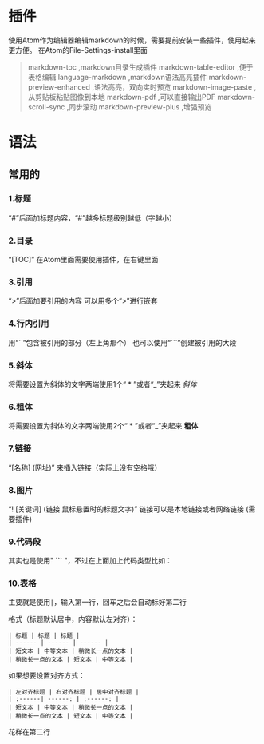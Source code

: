 # 插件
使用Atom作为编辑器编辑markdown的时候，需要提前安装一些插件，使用起来更方便。
在Atom的File-Settings-install里面
> markdown-toc ,markdown目录生成插件
markdown-table-editor ,便于表格编辑
language-markdown ,markdown语法高亮插件
markdown-preview-enhanced ,语法高亮，双向实时预览
markdown-image-paste ,从剪贴板粘贴图像到本地
markdown-pdf ,可以直接输出PDF
markdown-scroll-sync ,同步滚动
markdown-preview-plus ,增强预览

# 语法

## 常用的

### 1.标题
“#”后面加标题内容，“#”越多标题级别越低（字越小）
### 2.目录
“[TOC]”
在Atom里面需要使用插件，在右键里面
### 3.引用
“>”后面加要引用的内容
可以用多个“>”进行嵌套
### 4.行内引用
用“``”包含被引用的部分（左上角那个）
也可以使用“```”创建被引用的大段
### 5.斜体
将需要设置为斜体的文字两端使用1个“ * ”或者“_”夹起来  *斜体*
### 6.粗体
将需要设置为斜体的文字两端使用2个“ * ”或者“_”夹起来  **粗体**
### 7.链接
“[名称] (网址)” 来插入链接（实际上没有空格哦）
### 8.图片
“! [关键词] (链接 鼠标悬置时的标题文字)”
链接可以是本地链接或者网络链接
(需要插件)
### 9.代码段
其实也是使用" ``` "，不过在上面加上代码类型比如：
### 10.表格
主要就是使用`|`，输入第一行，回车之后会自动标好第二行

格式（标题默认居中，内容默认左对齐）：
```
| 标题 | 标题 | 标题 |
| ------ | ------ | ------ |
| 短文本 | 中等文本 | 稍微长一点的文本 |
| 稍微长一点的文本 | 短文本 | 中等文本 |
```
如果想要设置对齐方式：
```
| 左对齐标题 | 右对齐标题 | 居中对齐标题 |
| :------| ------: | :------: |
| 短文本 | 中等文本 | 稍微长一点的文本 |
| 稍微长一点的文本 | 短文本 | 中等文本 |
```

花样在第二行
